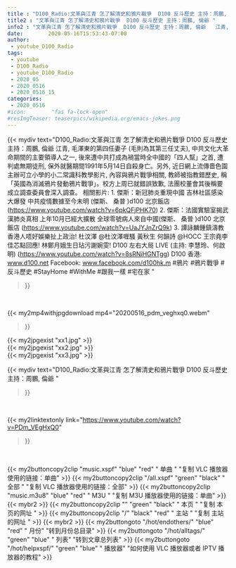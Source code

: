 ```yaml
---
title : "D100_Radio:文革與江青 怎了解清史和鴉片戰爭  D100 反斗歷史 主持：周鵬, 倫爺 "
title2 : "文革與江青 怎了解清史和鴉片戰爭  D100 反斗歷史 主持：周鵬, 倫爺 "
info2 : "文革與江青 怎了解清史和鴉片戰爭  D100 反斗歷史 主持：周鵬, 倫爺   江青, 毛澤東的第四任妻子 (毛則為其第三任丈夫), 中共文化大革命期間的主要領導人之一, 後來遭中共打成為禍當時全中國的「四人幫」之首, 遭判處無期徒刑, 保外就醫期間1991年5月14日自殺身亡。另外, 近日網上流傳嗇色園主辦可立小學的小二常識科教學影片, 內容與鴉片戰爭相關, 教師被指教錯歷史, 稱「英國為消滅鴉片發動鴉片戰爭」。校方上周已就錯誤致歉, 法團校董會其後稱要成立調查委員會深入調查。  相關影片: 1. 傑斯：新冠肺炎重現中國  吉林社區感染大爆發  中共疫情數據至今未明  (傑斯、 桑普 )d100 北京飯店 (https://www.youtube.com/watch?v=6pkQFjPHK70) 2. 傑斯：法國實驗室揭武漢肺炎真相  上年10月已經大擴散 全球零號病人來自中國(傑斯、 桑普 )d100 北京飯店 (https://www.youtube.com/watch?v=UaJYJnZrQ9k) 3. 譚詠麟鍾鎮濤教香港人唔好娛樂扯上政治!  杜汶澤 @杜汶澤喱騷 黃秋生 何韻詩 @HOCC 王宗堯李佳芯點回應! 林鄭月娥生日玷污謝婉雯!  D100 左右大局 LIVE  (主持: 李慧玲、何啟明) (https://www.youtube.com/watch?v=8sRNiHGNTgg)  D100 香港: www.d100.net Facebook: www.facebook.com/d100hk.m  #鴉片 #鴉片戰爭 #反斗歷史 #StayHome #WithMe #跟我一樣 #宅在家 "
date:        2020-05-16T15:53:43-07:00
author:
 - youtube_D100_Radio
tags:
 - youtube
 - D100_Radio
 - youtube_D100_Radio
 - 2020_05
 - 2020_0516
 - 2020_0516_15
categories:
 - 2020_0516
#icon:        "fas fa-lock-open"
#resImgTeaser: teaserpics/wikipedia.org/emacs-jokes.png
---
```


{{< mydiv text="D100_Radio:文革與江青 怎了解清史和鴉片戰爭  D100 反斗歷史 主持：周鵬, 倫爺   江青, 毛澤東的第四任妻子 (毛則為其第三任丈夫), 中共文化大革命期間的主要領導人之一, 後來遭中共打成為禍當時全中國的「四人幫」之首, 遭判處無期徒刑, 保外就醫期間1991年5月14日自殺身亡。另外, 近日網上流傳嗇色園主辦可立小學的小二常識科教學影片, 內容與鴉片戰爭相關, 教師被指教錯歷史, 稱「英國為消滅鴉片發動鴉片戰爭」。校方上周已就錯誤致歉, 法團校董會其後稱要成立調查委員會深入調查。  相關影片: 1. 傑斯：新冠肺炎重現中國  吉林社區感染大爆發  中共疫情數據至今未明  (傑斯、 桑普 )d100 北京飯店 (https://www.youtube.com/watch?v=6pkQFjPHK70) 2. 傑斯：法國實驗室揭武漢肺炎真相  上年10月已經大擴散 全球零號病人來自中國(傑斯、 桑普 )d100 北京飯店 (https://www.youtube.com/watch?v=UaJYJnZrQ9k) 3. 譚詠麟鍾鎮濤教香港人唔好娛樂扯上政治!  杜汶澤 @杜汶澤喱騷 黃秋生 何韻詩 @HOCC 王宗堯李佳芯點回應! 林鄭月娥生日玷污謝婉雯!  D100 左右大局 LIVE  (主持: 李慧玲、何啟明) (https://www.youtube.com/watch?v=8sRNiHGNTgg)  D100 香港: www.d100.net Facebook: www.facebook.com/d100hk.m  #鴉片 #鴉片戰爭 #反斗歷史 #StayHome #WithMe #跟我一樣 #宅在家 "
>}}
<br>


{{< my2mp4withjpgdownload mp4="20200516_pdm_veghxq0.webm"
>}}

{{< my2jpgexist "xx1.jpg" >}}<br>
{{< my2jpgexist "xx2.jpg" >}}<br>
{{< my2jpgexist "xx3.jpg" >}}<br>



{{< mydiv text="D100_Radio:文革與江青 怎了解清史和鴉片戰爭  D100 反斗歷史 主持：周鵬, 倫爺 "
>}}
<br>

{{< my2linktextonly link="https://www.youtube.com/watch?v=PDm_VEgHxQ0"
>}}


<br>

{{< my2buttoncopy2clip "music.xspf"        "blue"   "red"    " 单曲 "  "复制 VLC 播放器使用的链接：单曲" >}} {{< my2buttoncopy2clip "/all.xspf"         "green"  "black"  " 全部 "  "复制 VLC 播放器使用的链接：全部" >}} {{< my2buttoncopy2clip "music.m3u8"        "blue"   "red"    " M3U  "    "复制 M3U 播放器使用的链接：单曲" >}} {{< mybr2 >}} {{< my2buttoncopy2clip ""                  "green"  "black"  " 本页 "    "复制 本页的网址 " >}} {{< my2buttoncopy2clip "/"                 "black"  "red"    " 主站 "    "复制 主站的网址 " >}} {{< mybr2 >}} {{< my2buttongoto      "/hot/endothers/"   "blue"   "red"    " 月份"   "转到月份总目录" >}} {{< my2buttongoto      "/hot/alltags/"     "green"  "blue"   " 列表"   "转到文章总列表" >}} {{< my2buttongoto      "/hot/helpxspf/"    "green"  "blue"   " 播放器" "如何使用 VLC 播放器或者 IPTV 播放器的教程" >}} 
